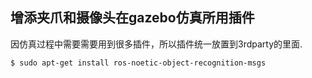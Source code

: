 ## 增添夹爪和摄像头在gazebo仿真所用插件
因仿真过程中需要需要用到很多插件，所以插件统一放置到3rdparty的里面.
```bash
$ sudo apt-get install ros-noetic-object-recognition-msgs

```